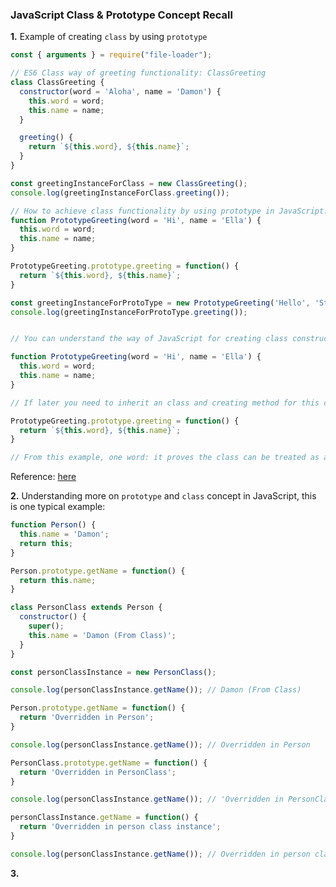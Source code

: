 ### JavaScript Class & Prototype Concept Recall

<b>1.</b> Example of creating `class` by using `prototype`

```js
const { arguments } = require("file-loader");

// ES6 Class way of greeting functionality: ClassGreeting
class ClassGreeting {
  constructor(word = 'Aloha', name = 'Damon') {
    this.word = word;
    this.name = name;
  }

  greeting() {
    return `${this.word}, ${this.name}`;
  }
}

const greetingInstanceForClass = new ClassGreeting();
console.log(greetingInstanceForClass.greeting());

// How to achieve class functionality by using prototype in JavaScript: PrototypeGreeting
function PrototypeGreeting(word = 'Hi', name = 'Ella') {
  this.word = word;
  this.name = name;
}

PrototypeGreeting.prototype.greeting = function() {
  return `${this.word}, ${this.name}`;
}

const greetingInstanceForProtoType = new PrototypeGreeting('Hello', 'Stranger');
console.log(greetingInstanceForProtoType.greeting());


// You can understand the way of JavaScript for creating class constructor method is like this:

function PrototypeGreeting(word = 'Hi', name = 'Ella') {
  this.word = word;
  this.name = name;
}

// If later you need to inherit an class and creating method for this class, you can do this:

PrototypeGreeting.prototype.greeting = function() {
  return `${this.word}, ${this.name}`;
}

// From this example, one word: it proves the class can be treated as an object in JavaScript
```

Reference: <a href="https://www.toptal.com/javascript/es6-class-chaos-keeps-js-developer-up#:~:text=Prototypes%20vs.-,Classes,is%20itself%20an%20object%20instance.&text=Functions%20are%20first%2Dclass%20in,be%20properties%20of%20other%20objects." target="_blank">here</a>

<b>2.</b> Understanding more on `prototype` and `class` concept in JavaScript, this is one typical example:

```js
function Person() {
  this.name = 'Damon';
  return this;
}

Person.prototype.getName = function() {
  return this.name;
}

class PersonClass extends Person {
  constructor() {
    super();
    this.name = 'Damon (From Class)';
  }
}

const personClassInstance = new PersonClass();

console.log(personClassInstance.getName()); // Damon (From Class)

Person.prototype.getName = function() {
  return 'Overridden in Person';
}

console.log(personClassInstance.getName()); // Overridden in Person

PersonClass.prototype.getName = function() {
  return 'Overridden in PersonClass';
}

console.log(personClassInstance.getName()); // 'Overridden in PersonClass'

personClassInstance.getName = function() {
  return 'Overridden in person class instance';
}

console.log(personClassInstance.getName()); // Overridden in person class instance
```

<b>3.</b>
